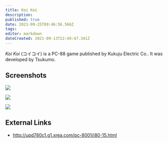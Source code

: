 ```yaml
---
title: Koi Koi
description: 
published: true
date: 2021-09-25T09:46:56.566Z
tags: 
editor: markdown
dateCreated: 2021-09-13T22:49:47.341Z
---
```


_Koi Koi_ (<span lang='ja'>コイコイ</span>) is a PC-88 game published by Kukuju Electric Co..
It was developed by Tsukumo.

## Screenshots

![](http://upd780c1.g1.xrea.com/pc-8001/pic/88_01_01.png)

![](http://upd780c1.g1.xrea.com/pc-8001/pic/88_01_03.png)

![](http://upd780c1.g1.xrea.com/pc-8001/pic/88_01_02.png)

## External Links
- http://upd780c1.g1.xrea.com/pc-8001/j80-15.html